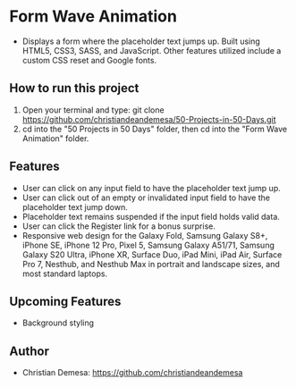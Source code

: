 # Form Wave Animation

-   Displays a form where the placeholder text jumps up. Built using HTML5, CSS3, SASS, and JavaScript. Other features utilized include a custom CSS reset and Google fonts.

## How to run this project

1. Open your terminal and type: git clone https://github.com/christiandeandemesa/50-Projects-in-50-Days.git
2. cd into the "50 Projects in 50 Days" folder, then cd into the "Form Wave Animation" folder.

## Features

-   User can click on any input field to have the placeholder text jump up.
-   User can click out of an empty or invalidated input field to have the placeholder text jump down.
-   Placeholder text remains suspended if the input field holds valid data.
-   User can click the Register link for a bonus surprise.
-   Responsive web design for the Galaxy Fold, Samsung Galaxy S8+, iPhone SE, iPhone 12 Pro, Pixel 5, Samsung Galaxy A51/71, Samsung Galaxy S20 Ultra, iPhone XR, Surface Duo, iPad Mini, iPad Air, Surface Pro 7, Nesthub, and Nesthub Max in portrait and landscape sizes, and most standard laptops.

## Upcoming Features

-   Background styling

## Author

-   Christian Demesa: https://github.com/christiandeandemesa
